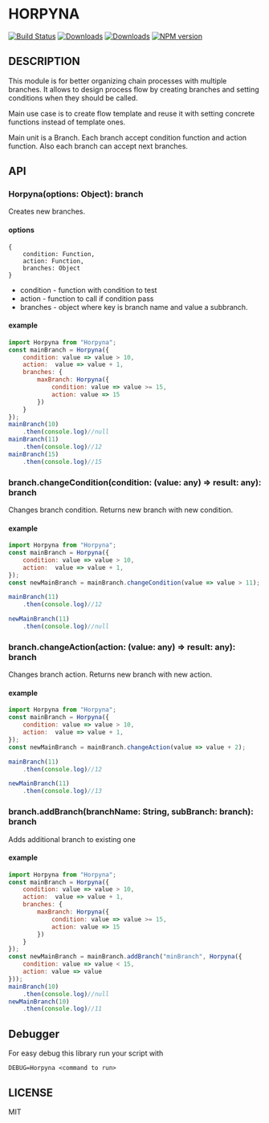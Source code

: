# HORPYNA
[![Build Status](https://travis-ci.org/uhlryk/horpyna.svg)](https://travis-ci.org/uhlryk/horpyna)
[![Downloads](https://img.shields.io/npm/dt/horpyna.svg)](https://www.npmjs.com/package/horpyna)
[![Downloads](https://img.shields.io/npm/dm/horpyna.svg)](https://www.npmjs.com/package/horpyna)
[![NPM version](https://img.shields.io/npm/v/horpyna.svg)](https://www.npmjs.com/package/horpyna)

## DESCRIPTION

This module is for better organizing chain processes with multiple branches.
It allows to design process flow by creating branches and setting conditions when 
they should be called. 

Main use case is to create flow template and reuse it with setting concrete functions instead of template ones.

Main unit is a Branch. Each branch accept condition function and action function. 
Also each branch can accept next branches. 

## API

### Horpyna(options: Object): branch

Creates new branches.

#### options

```
{
    condition: Function,
    action: Function,
    branches: Object
}
```

 * condition - function with condition to test
 * action - function to call if condition pass
 * branches - object where key is branch name and value a subbranch.
 
#### example

```javascript
import Horpyna from "Horpyna";
const mainBranch = Horpyna({ 
    condition: value => value > 10, 
    action:  value => value + 1,
    branches: {
        maxBranch: Horpyna({
            condition: value => value >= 15,
            action: value => 15
        })
    }
});
mainBranch(10)
    .then(console.log)//null
mainBranch(11)
    .then(console.log)//12
mainBranch(15)
    .then(console.log)//15
```

### branch.changeCondition(condition: (value: any) => result: any): branch

Changes branch condition. Returns new branch with new condition.

#### example
```javascript
import Horpyna from "Horpyna";
const mainBranch = Horpyna({ 
    condition: value => value > 10, 
    action:  value => value + 1,
});
const newMainBranch = mainBranch.changeCondition(value => value > 11);

mainBranch(11)
    .then(console.log)//12

newMainBranch(11)
    .then(console.log)//null
```

### branch.changeAction(action: (value: any) => result: any): branch

Changes branch action. Returns new branch with new action.

#### example
```javascript
import Horpyna from "Horpyna";
const mainBranch = Horpyna({ 
    condition: value => value > 10, 
    action:  value => value + 1,
});
const newMainBranch = mainBranch.changeAction(value => value + 2);

mainBranch(11)
    .then(console.log)//12

newMainBranch(11)
    .then(console.log)//13
```

### branch.addBranch(branchName: String, subBranch: branch): branch

Adds additional branch to existing one

#### example
```javascript
import Horpyna from "Horpyna";
const mainBranch = Horpyna({ 
    condition: value => value > 10, 
    action:  value => value + 1,
    branches: {
        maxBranch: Horpyna({
            condition: value => value >= 15,
            action: value => 15
        })
    }
});
const newMainBranch = mainBranch.addBranch("minBranch", Horpyna({
    condition: value => value < 15,
    action: value => value
}));
mainBranch(10)
    .then(console.log)//null
newMainBranch(10)
    .then(console.log)//11
```

## Debugger

For easy debug this library run your script with

```
DEBUG=Horpyna <command to run>
```

## LICENSE

MIT



